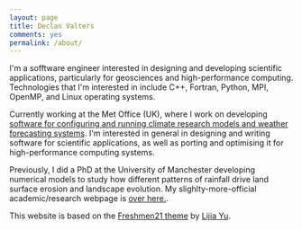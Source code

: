 ```yaml
---
layout: page
title: Declan Valters
comments: yes
permalink: /about/
---
```


I'm a sofftware engineer interested in designing and developing scientific applications, particularly for geosciences and high-performance computing. Technologies that I'm interested in include C++, Fortran, Python, MPI, OpenMP, and Linux operating systems.

Currently working at the Met Office (UK), where I work on developing [software for configuring and running climate research models and weather forecasting systems](http://www.metoffice.gov.uk/research/weather/weather-science-it/modelling-support). I'm interested in general in designing and writing software for scientific applications, as well as porting and optimising it for high-performance computing systems.

Previously, I did a PhD at the University of Manchester developing numerical models to study how different patterns of rainfall drive land surface erosion and landscape evolution. My slighlty-more-official academic/research webpage is [over here.](http://personalpages.manchester.ac.uk/staff/declan.valters/).

This website is based on the [Freshmen21 theme](https://http://jekyllthemes.org/themes/freshman21/) by [Lijia Yu](http://yulijia.net/).

